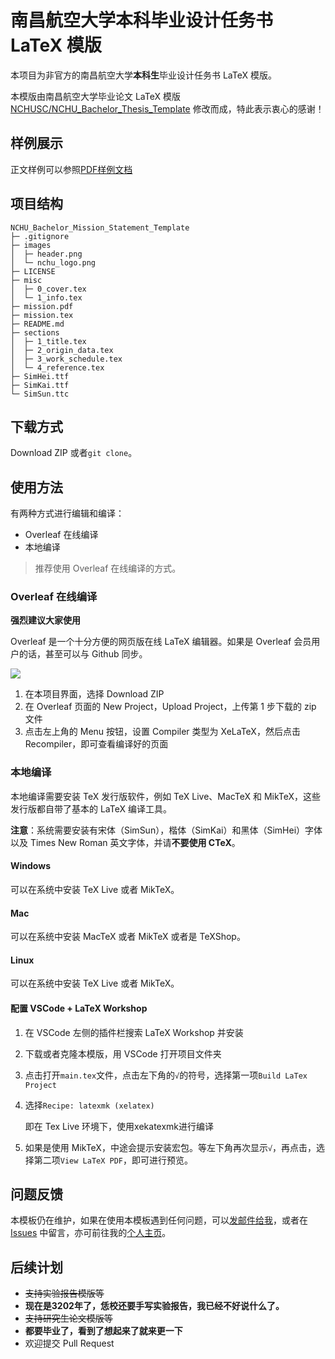 # 南昌航空大学本科毕业设计任务书 LaTeX 模版

本项目为非官方的南昌航空大学**本科生**毕业设计任务书 LaTeX 模版。

本模版由南昌航空大学毕业论文 LaTeX 模版 [NCHUSC/NCHU_Bachelor_Thesis_Template](https://github.com/NCHUSC/NCHU_Bachelor_Thesis_Template) 修改而成，特此表示衷心的感谢！

## 样例展示

正文样例可以参照[PDF样例文档](mission.pdf)

## 项目结构

```
NCHU_Bachelor_Mission_Statement_Template
├─ .gitignore
├─ images
│  ├─ header.png
│  └─ nchu_logo.png
├─ LICENSE
├─ misc
│  ├─ 0_cover.tex
│  └─ 1_info.tex
├─ mission.pdf
├─ mission.tex
├─ README.md
├─ sections
│  ├─ 1_title.tex
│  ├─ 2_origin_data.tex
│  ├─ 3_work_schedule.tex
│  └─ 4_reference.tex
├─ SimHei.ttf
├─ SimKai.ttf
└─ SimSun.ttc
```

## 下载方式

Download ZIP 或者`git clone`。

## 使用方法

有两种方式进行编辑和编译：

* Overleaf 在线编译
* 本地编译

> 推荐使用 Overleaf 在线编译的方式。

### Overleaf 在线编译
**强烈建议大家使用**  

Overleaf 是一个十分方便的网页版在线 LaTeX 编辑器。如果是 Overleaf 会员用户的话，甚至可以与 Github 同步。

![](https://i.loli.net/2021/01/31/OMbfg7Pza3xdGlR.png)

1. 在本项目界面，选择 Download ZIP
2. 在 Overleaf 页面的 New Project，Upload Project，上传第 1 步下载的 zip 文件
3. 点击左上角的 Menu 按钮，设置 Compiler 类型为 XeLaTeX，然后点击 Recompiler，即可查看编译好的页面

### 本地编译

本地编译需要安装 TeX 发行版软件，例如 TeX Live、MacTeX 和 MikTeX，这些发行版都自带了基本的 LaTeX 编译工具。

**注意**：系统需要安装有宋体（SimSun），楷体（SimKai）和黑体（SimHei）字体以及 Times New Roman 英文字体，并请**不要使用 CTeX**。
#### Windows

可以在系统中安装 TeX Live 或者 MikTeX。

#### Mac

可以在系统中安装 MacTeX 或者 MikTeX 或者是 TeXShop。

#### Linux

可以在系统中安装 TeX Live 或者 MikTeX。

#### 配置 VSCode + LaTeX Workshop

1. 在 VSCode 左侧的插件栏搜索 LaTeX Workshop 并安装

2. 下载或者克隆本模版，用 VSCode 打开项目文件夹

3. 点击打开`main.tex`文件，点击左下角的`√`的符号，选择第一项`Build LaTex Project`

4. 选择`Recipe: latexmk (xelatex)`

    即在 Tex Live 环境下，使用xekatexmk进行编译

5. 如果是使用 MikTeX，中途会提示安装宏包。等左下角再次显示`√`，再点击，选择第二项`View LaTeX PDF`，即可进行预览。

## 问题反馈

本模板仍在维护，如果在使用本模板遇到任何问题，可以[发邮件给我](arnoldchow@outlook.com)，或者在 [Issues](https://github.com/dotponder/NCHU_Bachelor_Proposal_Report_Template) 中留言，亦可前往我的[个人主页](https://dotponder.github.io/)。

## 后续计划

* ~~支持实验报告模版等~~
* **现在是3202年了，恁校还要手写实验报告，我已经不好说什么了。**
* ~~支持研究生论文模版等~~
* **都要毕业了，看到了想起来了就来更一下**
* 欢迎提交 Pull Request
